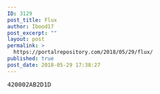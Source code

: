 ```yaml
---
ID: 3129
post_title: Flux
author: Ibood17
post_excerpt: ""
layout: post
permalink: >
  https://portalrepository.com/2018/05/29/flux/
published: true
post_date: 2018-05-29 17:38:27
---
```

<pre>420002AB2D1D</pre>